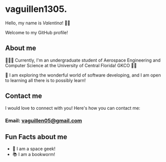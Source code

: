# vaguillen1305.
Hello, my name is *Valentina*! 👋🏻  

Welcome to my GitHub profile!  


## __About me__  

👩🏻‍💻 Currently, I'm an undergraduate student of Aerospace Engineering and Computer Science at the University of Central Florida! GKCO 💛🖤  

🔭 I am exploring the wonderful world of software developing, and I am open to learning all there is to possibly learn!  


## __Contact me__  

I would love to connect with you! Here's how you can contact me:  

### **Email**: vaguillen05@gmail.com  


## __Fun Facts about me__
* 🚀 I am a space geek! 
* 📚 I am a bookworm!

